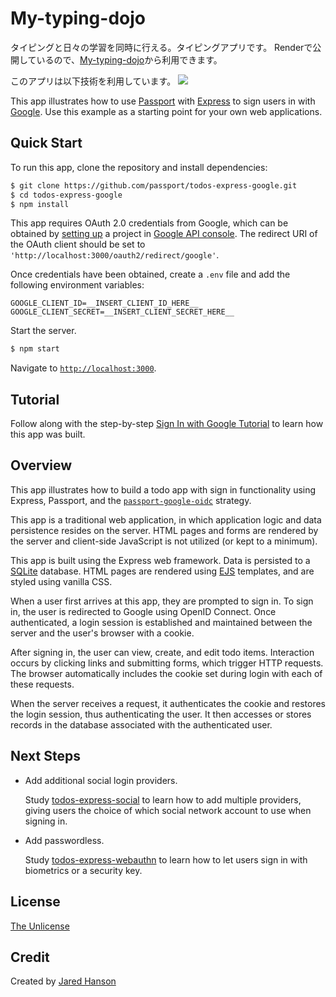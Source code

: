 # My-typing-dojo
タイピングと日々の学習を同時に行える。タイピングアプリです。
Renderで公開しているので、[My-typing-dojo](https://my-typing-dojo.onrender.com)から利用できます。

このアプリは以下技術を利用しています。
<img src="https://img.shields.io/badge/-Javascript-F7DF1E.svg?logo=javascript&style=plastic">

This app illustrates how to use [Passport](https://www.passportjs.org/) with
[Express](https://expressjs.com/) to sign users in with [Google](https://www.google.com/).
Use this example as a starting point for your own web applications.

## Quick Start

To run this app, clone the repository and install dependencies:

```bash
$ git clone https://github.com/passport/todos-express-google.git
$ cd todos-express-google
$ npm install
```

This app requires OAuth 2.0 credentials from Google, which can be obtained by
[setting up](https://developers.google.com/identity/protocols/oauth2/openid-connect#appsetup)
a project in [Google API console](https://console.developers.google.com/apis/).
The redirect URI of the OAuth client should be set to `'http://localhost:3000/oauth2/redirect/google'`.

Once credentials have been obtained, create a `.env` file and add the following
environment variables:

```
GOOGLE_CLIENT_ID=__INSERT_CLIENT_ID_HERE__
GOOGLE_CLIENT_SECRET=__INSERT_CLIENT_SECRET_HERE__
```

Start the server.

```bash
$ npm start
```

Navigate to [`http://localhost:3000`](http://localhost:3000).

## Tutorial

Follow along with the step-by-step [Sign In with Google Tutorial](https://www.passportjs.org/tutorials/google/)
to learn how this app was built.

## Overview

This app illustrates how to build a todo app with sign in functionality using
Express, Passport, and the [`passport-google-oidc`](https://www.passportjs.org/packages/passport-google-oidc/)
strategy.

This app is a traditional web application, in which application logic and data
persistence resides on the server.  HTML pages and forms are rendered by the
server and client-side JavaScript is not utilized (or kept to a minimum).

This app is built using the Express web framework.  Data is persisted to a
[SQLite](https://www.sqlite.org/) database.  HTML pages are rendered using [EJS](https://ejs.co/)
templates, and are styled using vanilla CSS.

When a user first arrives at this app, they are prompted to sign in.  To sign
in, the user is redirected to Google using OpenID Connect.  Once authenticated,
a login session is established and maintained between the server and the user's
browser with a cookie.

After signing in, the user can view, create, and edit todo items.  Interaction
occurs by clicking links and submitting forms, which trigger HTTP requests.
The browser automatically includes the cookie set during login with each of
these requests.

When the server receives a request, it authenticates the cookie and restores the
login session, thus authenticating the user.  It then accesses or stores records
in the database associated with the authenticated user.

## Next Steps

* Add additional social login providers.

  Study [todos-express-social](https://github.com/passport/todos-express-social)
  to learn how to add multiple providers, giving users the choice of which
  social network account to use when signing in.

* Add passwordless.

  Study [todos-express-webauthn](https://github.com/passport/todos-express-webauthn)
  to learn how to let users sign in with biometrics or a security key.

## License

[The Unlicense](https://opensource.org/licenses/unlicense)

## Credit

Created by [Jared Hanson](https://www.jaredhanson.me/)